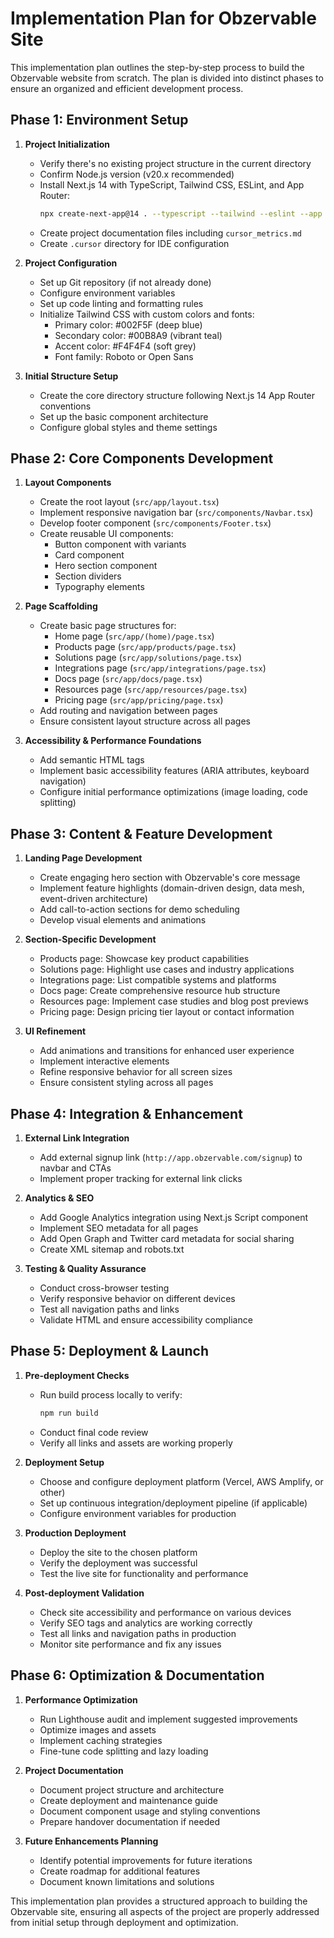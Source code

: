 # Implementation Plan for Obzervable Site

This implementation plan outlines the step-by-step process to build the Obzervable website from scratch. The plan is divided into distinct phases to ensure an organized and efficient development process.

## Phase 1: Environment Setup

1. **Project Initialization**
   - Verify there's no existing project structure in the current directory
   - Confirm Node.js version (v20.x recommended)
   - Install Next.js 14 with TypeScript, Tailwind CSS, ESLint, and App Router:
     ```bash
     npx create-next-app@14 . --typescript --tailwind --eslint --app --src-dir --import-alias "@/*"
     ```
   - Create project documentation files including `cursor_metrics.md` 
   - Create `.cursor` directory for IDE configuration

2. **Project Configuration**
   - Set up Git repository (if not already done)
   - Configure environment variables
   - Set up code linting and formatting rules
   - Initialize Tailwind CSS with custom colors and fonts:
     - Primary color: #002F5F (deep blue)
     - Secondary color: #00B8A9 (vibrant teal)
     - Accent color: #F4F4F4 (soft grey)
     - Font family: Roboto or Open Sans

3. **Initial Structure Setup**
   - Create the core directory structure following Next.js 14 App Router conventions
   - Set up the basic component architecture
   - Configure global styles and theme settings

## Phase 2: Core Components Development

1. **Layout Components**
   - Create the root layout (`src/app/layout.tsx`)
   - Implement responsive navigation bar (`src/components/Navbar.tsx`)
   - Develop footer component (`src/components/Footer.tsx`)
   - Create reusable UI components:
     - Button component with variants
     - Card component
     - Hero section component
     - Section dividers
     - Typography elements

2. **Page Scaffolding**
   - Create basic page structures for:
     - Home page (`src/app/(home)/page.tsx`)
     - Products page (`src/app/products/page.tsx`)
     - Solutions page (`src/app/solutions/page.tsx`)
     - Integrations page (`src/app/integrations/page.tsx`)
     - Docs page (`src/app/docs/page.tsx`)
     - Resources page (`src/app/resources/page.tsx`)
     - Pricing page (`src/app/pricing/page.tsx`)
   - Add routing and navigation between pages
   - Ensure consistent layout structure across all pages

3. **Accessibility & Performance Foundations**
   - Add semantic HTML tags
   - Implement basic accessibility features (ARIA attributes, keyboard navigation)
   - Configure initial performance optimizations (image loading, code splitting)

## Phase 3: Content & Feature Development

1. **Landing Page Development**
   - Create engaging hero section with Obzervable's core message
   - Implement feature highlights (domain-driven design, data mesh, event-driven architecture)
   - Add call-to-action sections for demo scheduling
   - Develop visual elements and animations

2. **Section-Specific Development**
   - Products page: Showcase key product capabilities
   - Solutions page: Highlight use cases and industry applications
   - Integrations page: List compatible systems and platforms
   - Docs page: Create comprehensive resource hub structure
   - Resources page: Implement case studies and blog post previews
   - Pricing page: Design pricing tier layout or contact information

3. **UI Refinement**
   - Add animations and transitions for enhanced user experience
   - Implement interactive elements
   - Refine responsive behavior for all screen sizes
   - Ensure consistent styling across all pages

## Phase 4: Integration & Enhancement

1. **External Link Integration**
   - Add external signup link (`http://app.obzervable.com/signup`) to navbar and CTAs
   - Implement proper tracking for external link clicks

2. **Analytics & SEO**
   - Add Google Analytics integration using Next.js Script component
   - Implement SEO metadata for all pages
   - Add Open Graph and Twitter card metadata for social sharing
   - Create XML sitemap and robots.txt

3. **Testing & Quality Assurance**
   - Conduct cross-browser testing
   - Verify responsive behavior on different devices
   - Test all navigation paths and links
   - Validate HTML and ensure accessibility compliance

## Phase 5: Deployment & Launch

1. **Pre-deployment Checks**
   - Run build process locally to verify:
     ```bash
     npm run build
     ```
   - Conduct final code review
   - Verify all links and assets are working properly

2. **Deployment Setup**
   - Choose and configure deployment platform (Vercel, AWS Amplify, or other)
   - Set up continuous integration/deployment pipeline (if applicable)
   - Configure environment variables for production

3. **Production Deployment**
   - Deploy the site to the chosen platform
   - Verify the deployment was successful
   - Test the live site for functionality and performance

4. **Post-deployment Validation**
   - Check site accessibility and performance on various devices
   - Verify SEO tags and analytics are working correctly
   - Test all links and navigation paths in production
   - Monitor site performance and fix any issues

## Phase 6: Optimization & Documentation

1. **Performance Optimization**
   - Run Lighthouse audit and implement suggested improvements
   - Optimize images and assets
   - Implement caching strategies
   - Fine-tune code splitting and lazy loading

2. **Project Documentation**
   - Document project structure and architecture
   - Create deployment and maintenance guide
   - Document component usage and styling conventions
   - Prepare handover documentation if needed

3. **Future Enhancements Planning**
   - Identify potential improvements for future iterations
   - Create roadmap for additional features
   - Document known limitations and solutions

This implementation plan provides a structured approach to building the Obzervable site, ensuring all aspects of the project are properly addressed from initial setup through deployment and optimization. 